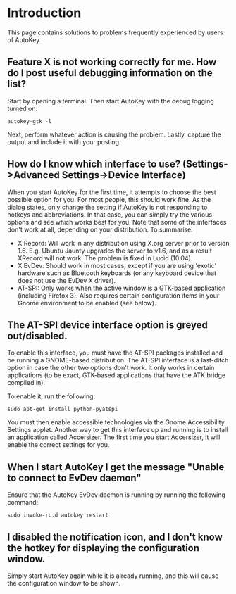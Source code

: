# Introduction

This page contains solutions to problems frequently experienced by users of AutoKey.

## Feature X is not working correctly for me. How do I post useful debugging information on the list?

Start by opening a terminal. Then start AutoKey with the debug logging turned on:

`autokey-gtk -l`

Next, perform whatever action is causing the problem. Lastly, capture the output and include it with your posting.

## How do I know which interface to use? (Settings->Advanced Settings->Device Interface)

When you start AutoKey for the first time, it attempts to choose the best possible option for you. For most people, this should work fine. As the dialog states, only change the setting if AutoKey is not responding to hotkeys and abbreviations. In that case, you can simply try the various options and see which works best for you. Note that some of the interfaces don't work at all, depending on your distribution. To summarise:

- X Record: Will work in any distribution using X.org server prior to version 1.6. E.g. Ubuntu Jaunty upgrades the server to v1.6, and as a result XRecord will not work. The problem is fixed in Lucid (10.04).
- X EvDev: Should work in most cases, except if you are using 'exotic' hardware such as Bluetooth keyboards (or any keyboard device that does not use the EvDev X driver).
- AT-SPI: Only works when the active window is a GTK-based application (including Firefox 3). Also requires certain configuration items in your Gnome environment to be enabled (see below).

## The AT-SPI device interface option is greyed out/disabled.

To enable this interface, you must have the AT-SPI packages installed and be running a GNOME-based distribution. The AT-SPI interface is a last-ditch option in case the other two options don't work. It only works in certain applications (to be exact, GTK-based applications that have the ATK bridge compiled in).

To enable it, run the following:

`sudo apt-get install python-pyatspi`

You must then enable accessible technologies via the Gnome Accessibility Settings applet. Another way to get this interface up and running is to install an application called Accersizer. The first time you start Accersizer, it will enable the correct settings for you.

## When I start AutoKey I get the message "Unable to connect to EvDev daemon"

Ensure that the AutoKey EvDev daemon is running by running the following command:

`sudo invoke-rc.d autokey restart`

## I disabled the notification icon, and I don't know the hotkey for displaying the configuration window.

Simply start AutoKey again while it is already running, and this will cause the configuration window to be shown.